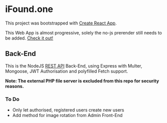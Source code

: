 # iFound.one

This project was bootstrapped with [Create React App](https://github.com/facebook/create-react-app).

This Web App is almost progressive, solely the no-js prerender still needs to be added. [Check it out!](https://www.iFound.one)

## Back-End

This is the NodeJS [REST API](https://api.ifound.one) Back-End, using Express with Multer, Mongoose, JWT Authorisation and polyfilled Fetch support.

**Note: The external PHP file server is excluded from this repo for security reasons.**


### To Do

* Only let authorised, registered users create new users
* Add method for image rotation from Admin Front-End